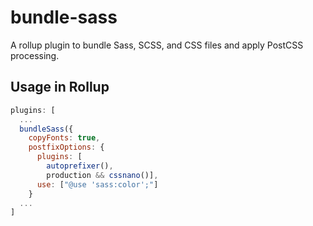 # bundle-sass
A rollup plugin to bundle Sass, SCSS, and CSS files and apply PostCSS processing.

## Usage in Rollup
```javascript
plugins: [
  ...
  bundleSass({
    copyFonts: true,
    postfixOptions: {
      plugins: [
        autoprefixer(), 
        production && cssnano()],
      use: ["@use 'sass:color';"]
    }
  ...
]
```